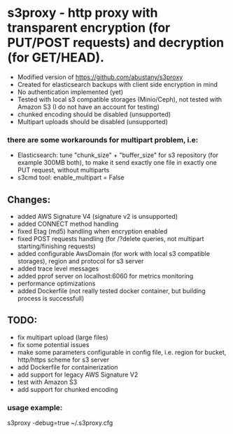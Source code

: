 # s3proxy - http proxy with transparent encryption (for PUT/POST requests) and decryption (for GET/HEAD).

- Modified version of https://github.com/abustany/s3proxy
- Created for elasticsearch backups with client side encryption in mind
- No authentication implemented (yet)
- Tested with local s3 compatible storages (Minio/Ceph), not tested with Amazon S3 (I do not have an account for testing)
- chunked encoding should be disabled (unsupported)
- Multipart uploads should be disabled (unsupported)
###  there are some workarounds for multipart problem, i.e:
  - Elasticsearch: tune "chunk_size" + "buffer_size" for s3 repository (for example 300MB both), to make it send exactly one file in exactly one PUT request, without multiparts
  - s3cmd tool: enable_multipart = False 

## Changes:
- added AWS Signature V4 (signature v2 is unsupported)
- added CONNECT method handling
- fixed Etag (md5) handling when encryption enabled
- fixed POST requests handling (for /?delete queries, not multipart starting/finishing requests)
- added configurable AwsDomain (for work with local s3 compatible storages), region and protocol for s3 server
- added trace level messages
- added pprof server on localhost:6060 for metrics monitoring
- performance optimizations
- added Dockerfile (not really tested docker container, but building process is successfull)

## TODO:
- fix multipart upload (large files)
- fix some potential issues
- make some parameters configurable in config file, i.e. region for bucket, http/https scheme for s3 server
- add Dockerfile for containerization
- add support for legacy AWS Signature V2
- test with Amazon S3
- add support for chunked encoding

### usage example:
s3proxy -debug=true ~/.s3proxy.cfg
